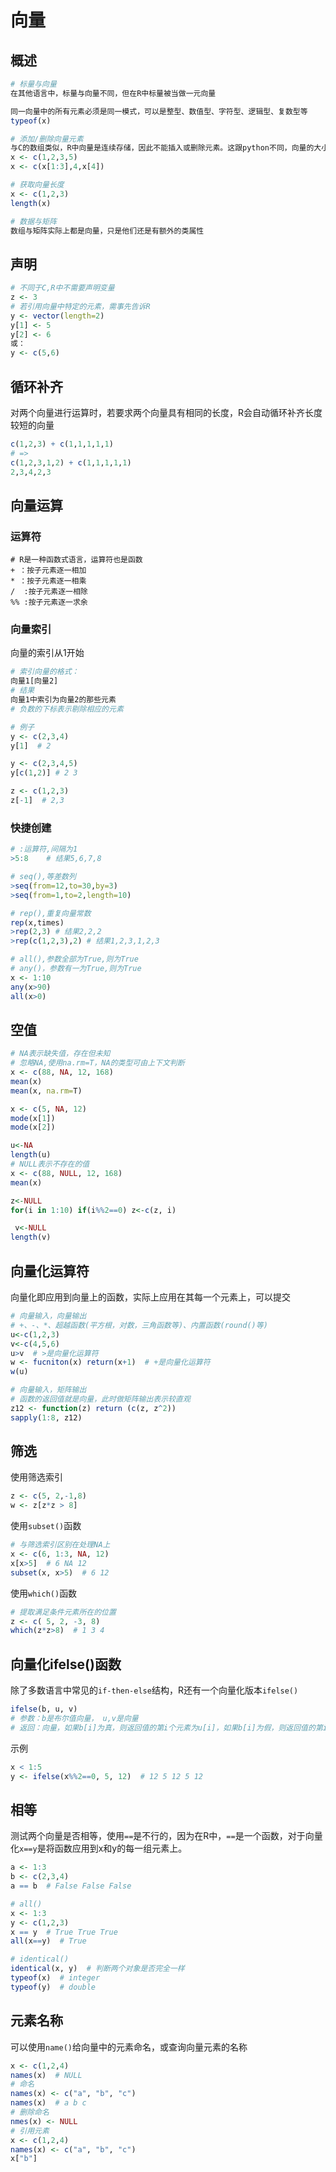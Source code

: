 # 向量

## 概述

```R
# 标量与向量
在其他语言中，标量与向量不同，但在R中标量被当做一元向量

同一向量中的所有元素必须是同一模式，可以是整型、数值型、字符型、逻辑型、复数型等
typeof(x)

# 添加/删除向量元素
与C的数组类似，R中向量是连续存储，因此不能插入或删除元素。这跟python不同，向量的大小在创建时已经确定，若想修改，需要重新给向量赋值
x <- c(1,2,3,5)
x <- c(x[1:3],4,x[4])

# 获取向量长度
x <- c(1,2,3)
length(x)

# 数据与矩阵
数组与矩阵实际上都是向量，只是他们还是有额外的类属性
```

## 声明

```R
# 不同于C,R中不需要声明变量
z <- 3
# 若引用向量中特定的元素，需事先告诉R
y <- vector(length=2)
y[1] <- 5
y[2] <- 6
或：
y <- c(5,6)
```

## 循环补齐

对两个向量进行运算时，若要求两个向量具有相同的长度，R会自动循环补齐长度较短的向量

```R
c(1,2,3) + c(1,1,1,1,1)
# =>
c(1,2,3,1,2) + c(1,1,1,1,1)
2,3,4,2,3
```

## 向量运算

### 运算符

```
# R是一种函数式语言，运算符也是函数
+ ：按子元素逐一相加
* ：按子元素逐一相乘
/  :按子元素逐一相除
%% :按子元素逐一求余
```

### 向量索引

向量的索引从1开始

```R
# 索引向量的格式：
向量1[向量2]
# 结果
向量1中索引为向量2的那些元素
# 负数的下标表示剔除相应的元素

# 例子
y <- c(2,3,4)
y[1]  # 2  

y <- c(2,3,4,5)
y[c(1,2)] # 2 3

z <- c(1,2,3)
z[-1]  # 2,3
```

### 快捷创建

```R
# :运算符,间隔为1
>5:8	# 结果5,6,7,8

# seq(),等差数列
>seq(from=12,to=30,by=3)
>seq(from=1,to=2,length=10)

# rep(),重复向量常数
rep(x,times)
>rep(2,3) # 结果2,2,2
>rep(c(1,2,3),2) # 结果1,2,3,1,2,3

# all(),参数全部为True,则为True
# any()，参数有一为True,则为True
x <- 1:10
any(x>90)
all(x>0)
```

## 空值

```R
# NA表示缺失值，存在但未知
# 忽略NA,使用na.rm=T，NA的类型可由上下文判断
x <- c(88, NA, 12, 168)
mean(x)
mean(x, na.rm=T)

x <- c(5, NA, 12)
mode(x[1])
mode(x[2])

u<-NA
length(u)
# NULL表示不存在的值
x <- c(88, NULL, 12, 168)
mean(x)

z<-NULL
for(i in 1:10) if(i%%2==0) z<-c(z, i)

 v<-NULL
length(v)
```

## 向量化运算符

向量化即应用到向量上的函数，实际上应用在其每一个元素上，可以提交

```R
# 向量输入，向量输出
# +、-、*、超越函数(平方根，对数，三角函数等)、内置函数(round()等)
u<-c(1,2,3)
v<-c(4,5,6)
u>v  # >是向量化运算符
w <- fucniton(x) return(x+1)  # +是向量化运算符
w(u)

# 向量输入，矩阵输出
# 函数的返回值就是向量，此时做矩阵输出表示较直观
z12 <- function(z) return (c(z, z^2))
sapply(1:8, z12)
```

## 筛选

使用筛选索引

```R
z <- c(5, 2,-1,8)
w <- z[z*z > 8]
```

使用`subset()`函数

```R
# 与筛选索引区别在处理NA上
x <- c(6, 1:3, NA, 12)
x[x>5]  # 6 NA 12
subset(x, x>5)  # 6 12
```

使用`which()`函数

```R
# 提取满足条件元素所在的位置
z <- c( 5, 2, -3, 8)
which(z*z>8)  # 1 3 4
```

## 向量化ifelse()函数

除了多数语言中常见的`if-then-else`结构，R还有一个向量化版本`ifelse()`

```R
ifelse(b, u, v)
# 参数：b是布尔值向量， u,v是向量
# 返回：向量，如果b[i]为真，则返回值的第i个元素为u[i]，如果b[i]为假，则返回值的第i个元素为v[i]
```

示例

```R
x < 1:5
y <- ifelse(x%%2==0, 5, 12)  # 12 5 12 5 12
```

## 相等

测试两个向量是否相等，使用`==`是不行的，因为在R中，`==`是一个函数，对于向量化`x==y`是将函数应用到x和y的每一组元素上。

```R
a <- 1:3
b <- c(2,3,4)
a == b  # False False False

# all()
x <- 1:3
y <- c(1,2,3)
x == y  # True True True
all(x==y)  # True

# identical()
identical(x, y)  # 判断两个对象是否完全一样
typeof(x)  # integer
typeof(y)  # double
```

## 元素名称

可以使用`name()`给向量中的元素命名，或查询向量元素的名称

```R
x <- c(1,2,4)
names(x)  # NULL
# 命名
names(x) <- c("a", "b", "c")
names(x)  # a b c
# 删除命名
nmes(x) <- NULL
# 引用元素
x <- c(1,2,4)
names(x) <- c("a", "b", "c")
x["b"]
```

